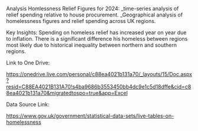 Analysis Homlessness Relief Figures for 2024:
_time-series analysis of relief spending relative to house procurement.
_Geographical analysis of homelessness figures and relief spending across UK regions.

Key Insights:
Spending on homeless relief has increased year on year due to inflation.
There is a significant difference his homeless between regions most likely due to historical inequality between northern and southern regions.

Link to One Drive:

https://onedrive.live.com/personal/c88ea4021b131a70/_layouts/15/Doc.aspx?resid=C88EA4021B131A70!s4ba9686b3553450bb4dc9e1c5d18dffe&cid=c88ea4021b131a70&migratedtospo=true&app=Excel

Data Source Link:

https://www.gov.uk/government/statistical-data-sets/live-tables-on-homelessness
